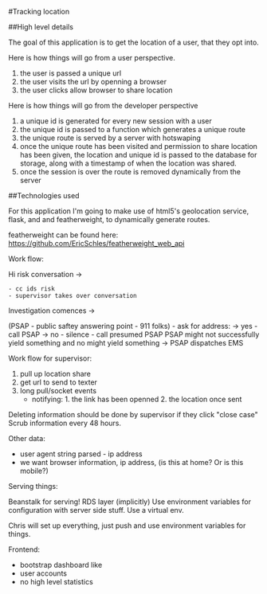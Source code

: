 #Tracking location

##High level details

The goal of this application is to get the location of a user, that they opt into.  

Here is how things will go from a user perspective.

1. the user is passed a unique url
2. the user visits the url by openning a browser
3. the user clicks allow browser to share location

Here is how things will go from the developer perspective

1. a unique id is generated for every new session with a user
2. the unique id is passed to a function which generates a unique route
3. the unique route is served by a server with hotswaping
4. once the unique route has been visited and permission to share location has been given, the location and unique id
is passed to the database for storage, along with a timestamp of when the location was shared.
5. once the session is over the route is removed dynamically from the server

##Technologies used

For this application I'm going to make use of html5's geolocation service, flask, and and featherweight, to dynamically generate routes.

featherweight can be found here: https://github.com/EricSchles/featherweight_web_api

Work flow:

Hi risk conversation -> 

	- cc ids risk
	- supervisor takes over conversation

Investigation comences ->
	
(PSAP - public saftey answering point - 911 folks)
	- ask for address:
		-> yes - call PSAP
		-> no - silence - call presumed PSAP
	PSAP might not successfully yield something and no might yield something -> PSAP dispatches EMS

Work flow for supervisor:

1. pull up location share
2. get url to send to texter
3. long pull/socket events 
	- notifying: 1. the link has been openned
				 2. the location once sent

Deleting information should be done by supervisor if they click "close case"
Scrub information every 48 hours.

Other data:

- user agent string parsed - ip address
- we want browser information, ip address, (is this at home?  Or is this mobile?)

Serving things:

Beanstalk for serving!  RDS layer (implicitly)
Use environment variables for configuration with server side stuff.
Use a virtual env.

Chris will set up everything, just push and use environment variables for things.

Frontend:

- bootstrap dashboard like
- user accounts
- no high level statistics




